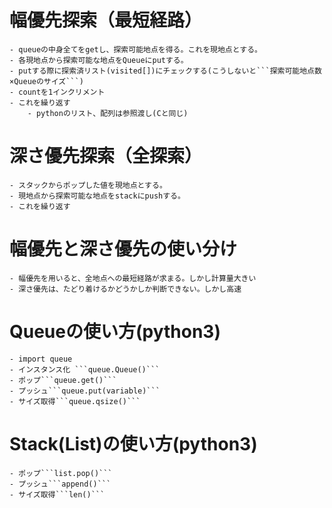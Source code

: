 ﻿# 幅優先探索（最短経路）
	- queueの中身全てをgetし、探索可能地点を得る。これを現地点とする。
	- 各現地点から探索可能な地点をQueueにputする。
	- putする際に探索済リスト(visited[])にチェックする(こうしないと```探索可能地点数×Queueのサイズ```)
	- countを1インクリメント
	- これを繰り返す
		- pythonのリスト、配列は参照渡し(Cと同じ)

# 深さ優先探索（全探索）
    - スタックからポップした値を現地点とする。
    - 現地点から探索可能な地点をstackにpushする。
    - これを繰り返す

# 幅優先と深さ優先の使い分け
    - 幅優先を用いると、全地点への最短経路が求まる。しかし計算量大きい
    - 深さ優先は、たどり着けるかどうかしか判断できない。しかし高速

# Queueの使い方(python3)
	- import queue
	- インスタンス化 ```queue.Queue()```
	- ポップ```queue.get()```
	- プッシュ```queue.put(variable)```
	- サイズ取得```queue.qsize()```
# Stack(List)の使い方(python3)
    - ポップ```list.pop()```
    - プッシュ```append()```
    - サイズ取得```len()```
